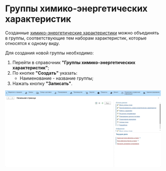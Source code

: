 # Группы химико-энергетических характеристик

Созданные [химико-энергетические характеристики](EnergyCharacteristics.md) можно объединять в группы, соответствующие тем наборам характеристик, которые относятся к одному виду.

Для создания новой группы необходимо:

1. Перейти в справочник **"Группы химико-энергетических характеристик"**;
2. По кнопке **"Создать"** указать:
    - Наименование - название группы;
3. Нажать кнопку **"Записать"**.

![1](GroupsEnergyCharacteristics.assets/1.gif)
